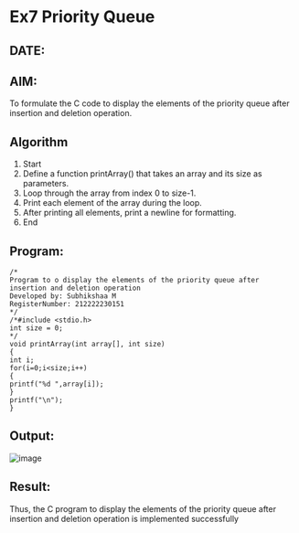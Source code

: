 # Ex7 Priority Queue
## DATE:
## AIM:
To formulate the C code to display the elements of the priority queue after insertion and deletion operation.

## Algorithm
1. Start 
2. Define a function printArray() that takes an array and its size as parameters. 
3. Loop through the array from index 0 to size-1. 
4. Print each element of the array during the loop. 
5. After printing all elements, print a newline for formatting. 
6. End 

## Program:
```
/*
Program to o display the elements of the priority queue after insertion and deletion operation
Developed by: Subhikshaa M
RegisterNumber: 212222230151
*/
/*#include <stdio.h> 
int size = 0; 
*/ 
void printArray(int array[], int size) 
{ 
int i; 
for(i=0;i<size;i++) 
{ 
printf("%d ",array[i]); 
} 
printf("\n"); 
}
```
## Output:
![image](https://github.com/user-attachments/assets/462e3286-3c37-4152-a1ee-f07d1d6a4bf1)



## Result:
Thus, the C program to display the elements of the priority queue after insertion and deletion operation is implemented successfully
